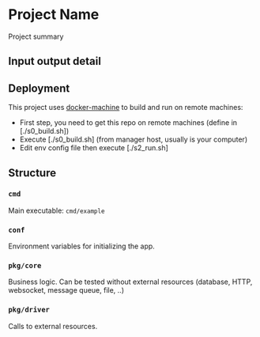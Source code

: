 # Project Name

Project summary

## Input output detail

## Deployment

This project uses [docker-machine](https://github.com/docker/machine/releases/tag/v0.16.2)
to build and run on remote machines:
* First step, you need to get this repo on remote machines (define in [./s0_build.sh])
* Execute [./s0_build.sh] (from manager host, usually is your computer)
* Edit env config file then execute [./s2_run.sh]

## Structure

### `cmd`

Main executable: `cmd/example`

### `conf`

Environment variables for initializing the app.

### `pkg/core`
Business logic. Can be tested without external resources (database,
HTTP, websocket, message queue, file, ..)

### `pkg/driver`
Calls to external resources.

